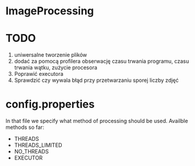 # ImageProcessing

# TODO
1. uniwersalne tworzenie plików
2. dodać za pomocą profilera obserwację czasu trwania programu,
czasu trwania wątku, zużycie procesora
3. Poprawić executora
4. Sprawdzić czy wywala błąd przy przetwarzaniu sporej liczby zdjęć

# config.properties
In that file we specify what method of processing should be used. Availble methods so far:
- THREADS
- THREADS_LIMITED
- NO_THREADS
- EXECUTOR
